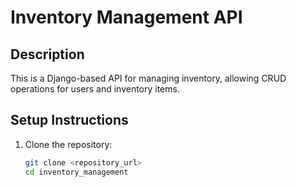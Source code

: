 # Inventory Management API

## Description
This is a Django-based API for managing inventory, allowing CRUD operations for users and inventory items.

## Setup Instructions

1. Clone the repository:
   ```bash
   git clone <repository_url>
   cd inventory_management
